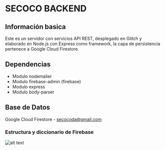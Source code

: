 # SECOCO BACKEND
## Información basica
Este es un servidor con servicios API REST, desplegado en Glitch y elaborado en Node.js con Express como framework, la capa de persistencia pertenece a Google Cloud Firestore.

## Dependencias
* Modulo nodemalier
* Modulo firebase-admin (firebase)
* Modulo express 
* Modulo body-parser

## Base de Datos
Google Cloud Firestore - secocoda@gmail.com 
### Estructura y diccionario de Firebase
![alt text](https://64.media.tumblr.com/4a75ab53b3464d6e1135f353d3a3e9ec/68174ffa9c7c8cd1-f9/s2048x3072/e1dcc504784bf5d5cbc5e13ebb97e04215dade33.jpg)

